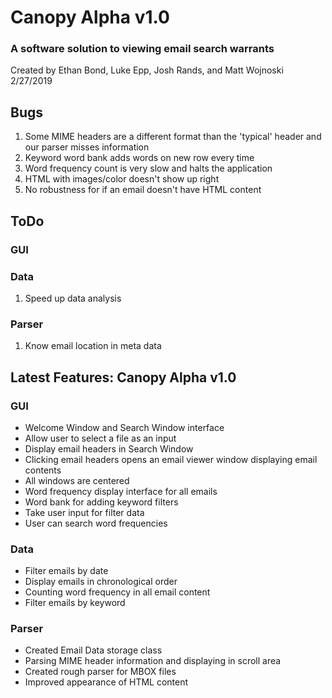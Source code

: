 # Canopy Alpha v1.0

### A software solution to viewing email search warrants

Created by Ethan Bond, Luke Epp, Josh Rands, and Matt Wojnoski  
2/27/2019

## Bugs

1. Some MIME headers are a different format than the 'typical' header and our parser misses information
2. Keyword word bank adds words on new row every time
3. Word frequency count is very slow and halts the application
4. HTML with images/color doesn't show up right
5. No robustness for if an email doesn't have HTML content

## ToDo

### GUI

### Data
1. Speed up data analysis

### Parser
1. Know email location in meta data

## Latest Features: Canopy Alpha v1.0

### GUI
- Welcome Window and Search Window interface
- Allow user to select a file as an input
- Display email headers in Search Window
- Clicking email headers opens an email viewer window displaying email contents
- All windows are centered
- Word frequency display interface for all emails
- Word bank for adding keyword filters
- Take user input for filter data
- User can search word frequencies

### Data
- Filter emails by date
- Display emails in chronological order
- Counting word frequency in all email content
- Filter emails by keyword

### Parser
- Created Email Data storage class
- Parsing MIME header information and displaying in scroll area
- Created rough parser for MBOX files
- Improved appearance of HTML content
